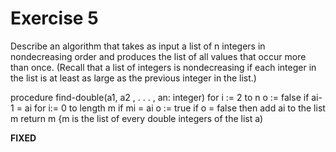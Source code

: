 # Exercise 5
Describe an algorithm that takes as input a list of n integers in nondecreasing order and produces the list of all values that occur more than once. (Recall that a list of integers is nondecreasing if each integer in the list is at least as large as the previous integer in the list.)

procedure find-double(a1, a2 , . . . , an: integer)
for i := 2 to n
    o := false
    if ai-1 = ai 
        for i:= 0 to length m
           if mi = ai 
             o := true
        if o = false
            then add ai to the list m
return m
{m is the list of every double integers of the list a)

**FIXED**


